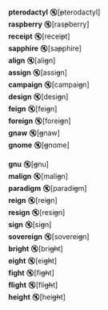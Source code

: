 
__pterodactyl__ :mute:[~~p~~terodactyl]  
__raspberry__ :mute:[ras~~p~~berry]  
__receipt__ :mute:[recei~~p~~t]  
__sapphire__ :mute:[sa~~p~~phire]  
__align__ :mute:[ali~~g~~n]  
__assign__ :mute:[assi~~g~~n]  
__campaign__ :mute:[campai~~g~~n]  
__design__ :mute:[desi~~g~~n]  
__feign__ :mute:[fei~~g~~n]  
__foreign__ :mute:[forei~~g~~n]  
__gnaw__ :mute:[~~g~~naw]  
__gnome__ :mute:[~~g~~nome]  

__gnu__ :mute:[~~g~~nu]  
__malign__ :mute:[mali~~g~~n]  
__paradigm__ :mute:[paradi~~g~~m]  
__reign__ :mute:[rei~~g~~n]  
__resign__ :mute:[resi~~g~~n]  
__sign__ :mute:[si~~g~~n]  
__sovereign__ :mute:[soverei~~g~~n]  
__bright__ :mute:[bri~~gh~~t]  
__eight__ :mute:[ei~~gh~~t]  
__fight__ :mute:[fi~~gh~~t]  
__flight__ :mute:[fli~~gh~~t]  
__height__ :mute:[hei~~gh~~t]  
